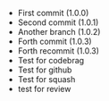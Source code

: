 - First commit (1.0.0)
- Second commit (1.0.1)
- Another branch (1.0.2)
- Forth commit (1.0.3)
- Forth recommit (1.0.3)
- Test for codebrag
- Test for github
- Test for squash
- test for review
